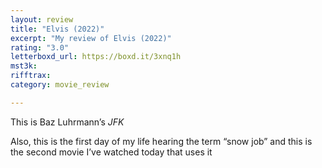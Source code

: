 ```yaml
---
layout: review
title: "Elvis (2022)"
excerpt: "My review of Elvis (2022)"
rating: "3.0"
letterboxd_url: https://boxd.it/3xnq1h
mst3k: 
rifftrax: 
category: movie_review

---
```


This is Baz Luhrmann’s <i>JFK</i>

Also, this is the first day of my life hearing the term “snow job” and this is the second movie I’ve watched today that uses it